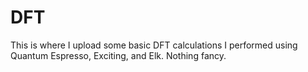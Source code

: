 # DFT
This is where I upload some basic DFT calculations I performed using Quantum Espresso, Exciting, and Elk. Nothing fancy.
